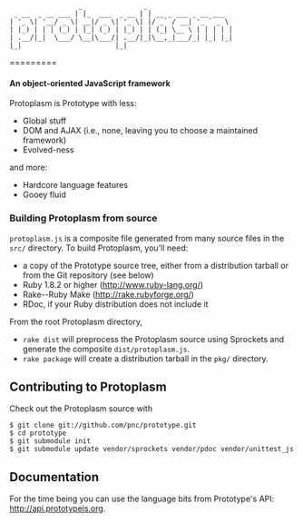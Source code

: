                      _               _                     
     _ __  _ __ ___ | |_  ___  _ __ | | __ _ ___ _ __ ___  
    | '_ \| '__/ _ \| __|/ _ \| '_ \| |/ _` / __| '_ ` _ \ 
    | |_) | | | (_) | |_| (_) | |_) | | (_| \__ \ | | | | |
    | .__/|_|  \___/ \__|\___/| .__/|_|\__,_|___/_| |_| |_|
    |_|                       |_|                          

=========

#### An object-oriented JavaScript framework ####

Protoplasm is Prototype with less:

  * Global stuff
  * DOM and AJAX (i.e., none, leaving you to choose a maintained framework)
  * Evolved-ness
  
and more:

  * Hardcore language features
  * Gooey fluid

### Building Protoplasm from source ###

`protoplasm.js` is a composite file generated from many source files in 
the `src/` directory. To build Protoplasm, you'll need:

* a copy of the Prototype source tree, either from a distribution tarball or
  from the Git repository (see below)
* Ruby 1.8.2 or higher (<http://www.ruby-lang.org/>)
* Rake--Ruby Make (<http://rake.rubyforge.org/>)
* RDoc, if your Ruby distribution does not include it

From the root Protoplasm directory,

* `rake dist` will preprocess the Protoplasm source using Sprockets and 
  generate the composite `dist/protoplasm.js`.
* `rake package` will create a distribution tarball in the 
  `pkg/` directory.

Contributing to Protoplasm
-------------------------

Check out the Protoplasm source with 

    $ git clone git://github.com/pnc/prototype.git
    $ cd prototype
    $ git submodule init
    $ git submodule update vendor/sprockets vendor/pdoc vendor/unittest_js

Documentation
-------------

For the time being you can use the language bits from Prototype's API: <http://api.prototypejs.org>.